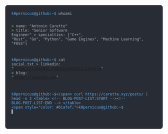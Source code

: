 <div style="background-color: #282c34; border-radius: 8px; padding: 20px; font-family: 'Courier New', Courier, monospace; color: #abb2bf;">
  <pre style="margin: 0; white-space: pre-wrap;"><code><span style="color: #61afef;">k0pernicus@github:~$</span> whoami

<span style="color: #98c379;">&gt;</span> name: "Antonin Carette"
<span style="color: #98c379;">&gt;</span> title: "Senior Software Engineer"
<span style="color: #98c379;">&gt;</span> specialties:  ["C++", "Rust", "Go", "Python", "Game Engines", "Machine Learning", "FOSS"]

<span style="color: #61afef;">k0pernicus@github:~$</span> cat social.txt
<span style="color: #98c379;">&gt;</span> linkedin: "<a href="https://linkedin.com/in/antonin-carette" target="_blank" style="color: #c678dd; text-decoration: underline;">https://linkedin.com/in/antonin-carette</a>"
<span style="color: #98c379;">&gt;</span> blog:     "<a href="https://carette.xyz" target="_blank" style="color: #c678dd; text-decoration: underline;">https://carette.xyz</a>"

<span style="color: #61afef;">k0pernicus@github:~$</span> curl https://carette.xyz/posts/ | head -n 3 <table> <!-- BLOG-POST-LIST:START --><!-- BLOG-POST-LIST:END --> </table>
<span style="color: #61afef;">k0pernicus@github:~$</span> <span style="animation: blink 1s step-end infinite;">▋</span></code></pre>
</div>
